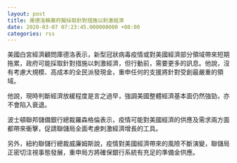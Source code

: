 ```yaml
---
layout: post
title: 庫德洛稱華府擬採取針對措施以刺激經濟
date: 2020-03-07 07:23:45.000000000 +08:00
categories: rss
---
```


美國白宮經濟顧問庫德洛表示，新型冠狀病毒疫情或對美國經濟部分領域帶來短期拖累，政府可能採取針對措施以刺激經濟，但行動前，需要更多的訊息。他說，沒有考慮大規模、高成本的全民派發現金，重申任何的支援將針對受創最嚴重的領域。

他說，現時判斷經濟放緩程度是言之過早，強調美國整體經濟基本面仍然強勁，亦不會陷入衰退。

波士頓聯邦儲備銀行總裁羅森格倫表示，疫情可能對美國經濟的供應及需求兩方面都帶來衝擊，促請聯儲局全面考慮刺激經濟增長的工具。

另外，紐約聯儲行總裁威廉姆斯說，疫情對美國經濟帶來的風險不斷演變，聯儲局正密切注視事態發展，重申局方將確保銀行系統有充足的準備金供應。
